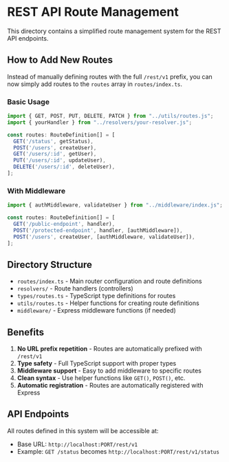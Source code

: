 # REST API Route Management

This directory contains a simplified route management system for the REST API endpoints.

## How to Add New Routes

Instead of manually defining routes with the full `/rest/v1` prefix, you can now simply add routes to the `routes` array in `routes/index.ts`.

### Basic Usage

```typescript
import { GET, POST, PUT, DELETE, PATCH } from "../utils/routes.js";
import { yourHandler } from "../resolvers/your-resolver.js";

const routes: RouteDefinition[] = [
  GET('/status', getStatus),
  POST('/users', createUser),
  GET('/users/:id', getUser),
  PUT('/users/:id', updateUser),
  DELETE('/users/:id', deleteUser),
];
```

### With Middleware

```typescript
import { authMiddleware, validateUser } from "../middleware/index.js";

const routes: RouteDefinition[] = [
  GET('/public-endpoint', handler),
  POST('/protected-endpoint', handler, [authMiddleware]),
  POST('/users', createUser, [authMiddleware, validateUser]),
];
```

## Directory Structure

- `routes/index.ts` - Main router configuration and route definitions
- `resolvers/` - Route handlers (controllers)
- `types/routes.ts` - TypeScript type definitions for routes
- `utils/routes.ts` - Helper functions for creating route definitions
- `middleware/` - Express middleware functions (if needed)

## Benefits

1. **No URL prefix repetition** - Routes are automatically prefixed with `/rest/v1`
2. **Type safety** - Full TypeScript support with proper types
3. **Middleware support** - Easy to add middleware to specific routes
4. **Clean syntax** - Use helper functions like `GET()`, `POST()`, etc.
5. **Automatic registration** - Routes are automatically registered with Express

## API Endpoints

All routes defined in this system will be accessible at:
- Base URL: `http://localhost:PORT/rest/v1`
- Example: `GET /status` becomes `http://localhost:PORT/rest/v1/status`
